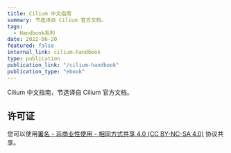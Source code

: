 ```yaml
---
title: Cilium 中文指南
summary: 节选译自 Cilium 官方文档。
tags:
  - Handbook系列
date: 2022-06-20
featured: false
internal_link: cilium-handbook
type: publication
publication_link: "/cilium-handbook"
publication_type: "ebook"
---
```


Cilium 中文指南，节选译自 Cilium 官方文档。

## 许可证

您可以使用[署名 - 非商业性使用 - 相同方式共享 4.0 (CC BY-NC-SA 4.0)](https://creativecommons.org/licenses/by-nc-sa/4.0/deed.zh)  协议共享。
